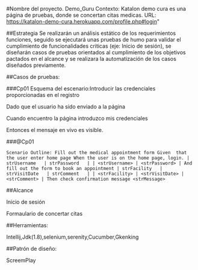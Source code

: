 #Nombre del proyecto.
Demo_Guru
Contexto: Katalon demo cura es una página de pruebas, donde se concertan citas medicas.
URL: https://katalon-demo-cura.herokuapp.com/profile.php#login"

##Estrategia
Se realizarán un análisis estático de los requerimientos funciones, seguido se ejecutará unas pruebas de humo para validar el cumplimiento de funcionalidades criticas (eje: Inicio de sesión), se diseñarán casos de pruebas orientados al cumplimiento de los objetivos pactados en el alcance y se realizara la automatización de los casos diseñados previamente.


##Casos de pruebas:

###Cp01
Esquema del escenario:Introducir las credenciales proporcionadas en el registro

Dado que el usuario ha sido enviado a la página

Cuando encuentro la página introduzco mis credenciales

Entonces el mensaje en vivo es visible.


###@Cp01

 `Scenario Outline: Fill out the medical appointment form
    Given  that the user enter home page
    When the user is on the home page, login.
      | strUsername   | strPassword   |
      | <strUsername> | <strPassword> |
    And fill out the form to book an appointment
      | strFacility   | strVisitDate   | strComment   |
      | <strFacility> | <strVisitDate> | <strComment> |
    Then check confirmation message <strMessage>`

	  	  
##Alcance

Inicio de sesión

Formaulario de concertar citas

##Herramientas:

Intellij,Jdk(1.8),selenium,serenity,Cucumber,Gkenking

##Patrón de diseño:

ScreemPlay

